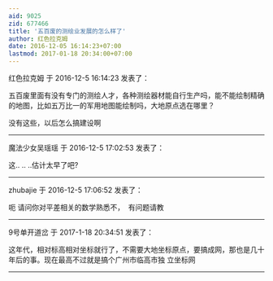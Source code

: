 ```yaml
---
aid: 9025
zid: 677466
title: '五百废的测绘业发展的怎么样了'
author: 红色拉克姆
date: 2016-12-05 16:14:23+07:00
lastmod: 2017-01-18 20:34:00+07:00
---
```


红色拉克姆 于 2016-12-5 16:14:23 发表了：

五百废里面有没有专门的测绘人才，各种测绘器材能自行生产吗，能不能绘制精确的地图，比如五万比一的军用地图能绘制吗，大地原点选在哪里？

没有这些，以后怎么搞建设啊

---------

魔法少女吴瑶瑶 于 2016-12-5 17:02:53 发表了：

这.. .. ..估计太早了吧?

---------

zhubajie 于 2016-12-5 17:06:52 发表了：

呃 请问你对平差相关的数学熟悉不，  有问题请教

---------

9号单开道岔 于 2017-1-18 20:34:51 发表了：

这年代，相对标高相对坐标就行了，不需要大地坐标原点，要搞成网，那也是几十年后的事。现在最高不过就是搞个广州市临高市独 立坐标网

---------


